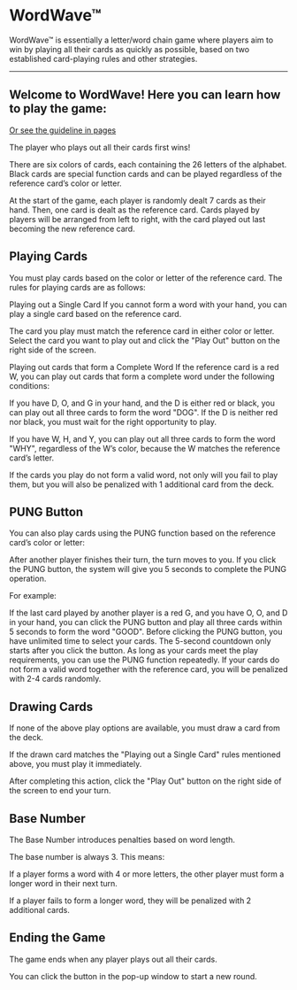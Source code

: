 # WordWave™ 

WordWave™ is essentially a letter/word chain game where players aim to win by playing all their cards as 
quickly as possible, based on two established card-playing rules and other strategies.

---------------------------------------------------------------
## Welcome to WordWave! Here you can learn how to play the game:

[Or see the guideline in pages](http://word-wave-chi.vercel.app)

The player who plays out all their cards first wins!

There are six colors of cards, each containing the 26 letters of the alphabet. Black cards are special function cards and can be played regardless of the reference card’s color or letter.

At the start of the game, each player is randomly dealt 7 cards as their hand. Then, one card is dealt as the reference card. Cards played by players will be arranged from left to right, with the card played out last becoming the new reference card.

## Playing Cards

You must play cards based on the color or letter of the reference card. The rules for playing cards are as follows:

Playing out a Single Card
If you cannot form a word with your hand, you can play a single card based on the reference card.

The card you play must match the reference card in either color or letter. Select the card you want to play out and click the "Play Out" button on the right side of the screen.

Playing out cards that form a Complete Word
If the reference card is a red W, you can play out cards that form a complete word under the following conditions:

If you have D, O, and G in your hand, and the D is either red or black, you can play out all three cards to form the word "DOG". If the D is neither red nor black, you must wait for the right opportunity to play.

If you have W, H, and Y, you can play out all three cards to form the word "WHY", regardless of the W’s color, because the W matches the reference card’s letter.

If the cards you play do not form a valid word, not only will you fail to play them, but you will also be penalized with 1 additional card from the deck.

## PUNG Button
You can also play cards using the PUNG function based on the reference card’s color or letter:

After another player finishes their turn, the turn moves to you. If you click the PUNG button, the system will give you 5 seconds to complete the PUNG operation.

For example:

If the last card played by another player is a red G, and you have O, O, and D in your hand, you can click the PUNG button and play all three cards within 5 seconds to form the word "GOOD". Before clicking the PUNG button, you have unlimited time to select your cards. The 5-second countdown only starts after you click the button. As long as your cards meet the play requirements, you can use the PUNG function repeatedly. If your cards do not form a valid word together with the reference card, you will be penalized with 2-4 cards randomly.

## Drawing Cards

If none of the above play options are available, you must draw a card from the deck.

If the drawn card matches the "Playing out a Single Card" rules mentioned above, you must play it immediately.

After completing this action, click the "Play Out" button on the right side of the screen to end your turn.

## Base Number

The Base Number introduces penalties based on word length.

The base number is always 3. This means:

If a player forms a word with 4 or more letters, the other player must form a longer word in their next turn.

If a player fails to form a longer word, they will be penalized with 2 additional cards.

## Ending the Game

The game ends when any player plays out all their cards.

You can click the button in the pop-up window to start a new round.
